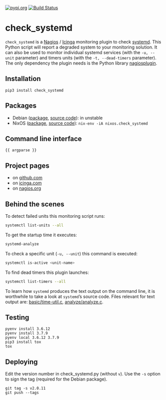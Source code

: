 [![pypi.org](http://img.shields.io/pypi/v/check_systemd.svg)](https://pypi.python.org/pypi/check_systemd)
[![Build Status](https://travis-ci.org/Josef-Friedrich/check_systemd.svg?branch=master)](https://travis-ci.org/Josef-Friedrich/check_systemd)

# check_systemd

`check_systemd` is a [Nagios](https://www.nagios.org) /
[Icinga](https://icinga.com) monitoring plugin to check
[systemd](https://systemd.io). This Python script will report a degraded
system to your monitoring solution. It can also be used to monitor
individual systemd services (with the `-u, --unit` parameter) and timers
units (with the `-t, --dead-timers` parameter). The only dependency the
plugin needs is the Python library
[nagiosplugin](https://nagiosplugin.readthedocs.io/en/stable).

## Installation

```
pip3 install check_systemd
```

## Packages

* Debian ([package](https://packages.debian.org/search?keywords=monitoring%2Dplugins%2Dsystemd), [source code](https://salsa.debian.org/python-team/packages/monitoring-plugins-systemd/-/tree/debian/master/debian)): in unstable
* NixOS ([package](https://search.nixos.org/packages?channel=unstable&query=check_systemd), [source code](https://github.com/NixOS/nixpkgs/blob/nixos-unstable/pkgs/servers/monitoring/nagios/plugins/check_systemd.nix)): `nix-env -iA nixos.check_systemd`

## Command line interface

```
{{ argparse }}
```

## Project pages

* on [github.com](https://github.com/Josef-Friedrich/check_systemd)
* on [icinga.com](https://exchange.icinga.com/joseffriedrich/check_systemd)
* on [nagios.org](https://exchange.nagios.org/directory/Plugins/System-Metrics/Processes/check_systemd/details)

## Behind the scenes

To detect failed units this monitoring script runs:

```sh
systemctl list-units --all
```

To get the startup time it executes:

```sh
systemd-analyze
```

To check a specific  unit (`-u, --unit`) this command is executed:

```sh
systemctl is-active <unit-name>
```

To find dead timers this plugin launches:

```sh
systemctl list-timers --all
```

To learn how `systemd` produces the text output on the command line, it
is worthwhile to take a look at  `systemd`’s source
code. Files relevant for text output are:
[basic/time-util.c](https://github.com/systemd/systemd/blob/main/src/basic/time-util.c),
[analyze/analyze.c](https://github.com/systemd/systemd/blob/main/src/analyze/analyze.c).

## Testing

```
pyenv install 3.6.12
pyenv install 3.7.9
pyenv local 3.6.12 3.7.9
pip3 install tox
tox
```

## Deploying

Edit the version number in check_systemd.py (without `v`). Use the `-s`
option to sign the tag (required for the Debian package).

```
git tag -s v2.0.11
git push --tags
```
